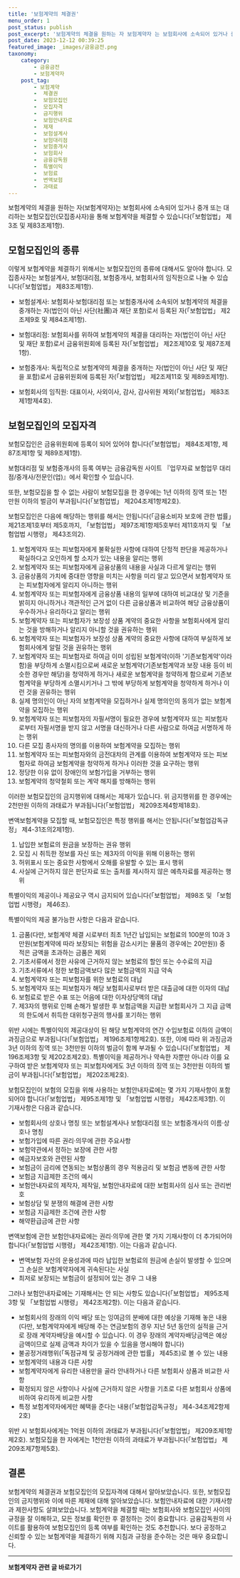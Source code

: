 ```yaml
---
title: '보험계약의 체결권'
menu_order: 1
post_status: publish
post_excerpt: '보험계약의 체결을 원하는 자 보험계약자 는 보험회사에 소속되어 있거나 중개 또는 대리하는 보험모집인 모집종사자 을 통해 보험계약을 체결할 수 있습니다  보험업법  제3조 및 제83조제1항 .'
post_date: 2023-12-12 00:39:25
featured_image: _images/금융금전.png
taxonomy:
    category:
        - 금융금전
        - 보험계약자
    post_tag:
        - 보험계약
        -  체결권
        -  보험모집인
        -  모집자격
        -  금지행위
        -  보험안내자료
        -  제재
        -  보험설계사
        -  보험대리점
        -  보험중개사
        -  보험회사
        -  금융감독원
        -  특별이익
        -  보험료
        -  변액보험
        -  과태료
---
```



보험계약의 체결을 원하는 자(보험계약자)는 보험회사에 소속되어 있거나 중개 또는 대리하는 보험모집인(모집종사자)을 통해 보험계약을 체결할 수 있습니다(「보험업법」 제3조 및 제83조제1항).

## 모험모집인의 종류

이렇게 보험계약을 체결하기 위해서는 보험모집인의 종류에 대해서도 알아야 합니다. 모집종사자는 보험설계사, 보험대리점, 보험중개사, 보험회사의 임직원으로 나눌 수 있습니다(「보험업법」 제83조제1항).

- 보험설계사: 보험회사·보험대리점 또는 보험중개사에 소속되어 보험계약의 체결을 중개하는 자(법인이 아닌 사단(社團)과 재단 포함)로서 등록된 자(「보험업법」 제2조제9호 및 제84조제1항).

- 보험대리점: 보험회사를 위하여 보험계약의 체결을 대리하는 자(법인이 아닌 사단 및 재단 포함)로서 금융위원회에 등록된 자(「보험업법」 제2조제10호 및 제87조제1항).

- 보험중개사: 독립적으로 보험계약의 체결을 중개하는 자(법인이 아닌 사단 및 재단을 포함)로서 금융위원회에 등록된 자(「보험업법」 제2조제11호 및 제89조제1항).

- 보험회사의 임직원: 대표이사, 사외이사, 감사, 감사위원 제외(「보험업법」 제83조제1항제4호).

## 보험모집인의 모집자격

보험모집인은 금융위원회에 등록이 되어 있어야 합니다(「보험업법」 제84조제1항, 제87조제1항 및 제89조제1항).

보험대리점 및 보험중개사의 등록 여부는 금융감독원 사이트 『업무자료 보험업무 대리점/중개사/전문인(업)』에서 확인할 수 있습니다.

또한, 보험모집을 할 수 없는 사람이 보험모집을 한 경우에는 1년 이하의 징역 또는 1천만원 이하의 벌금이 부과됩니다(「보험업법」 제204조제1항제2호).

보험모집인은 다음에 해당하는 행위를 해서는 안됩니다(「금융소비자 보호에 관한 법률」제21조제1호부터 제5호까지, 「보험업법」 제97조제1항제5호부터 제11호까지 및 「보험업법 시행령」 제43조의2).

1. 보험계약자 또는 피보험자에게 불확실한 사항에 대하여 단정적 판단을 제공하거나 확실하다고 오인하게 할 소지가 있는 내용을 알리는 행위
2. 보험계약자 또는 피보험자에게 금융상품의 내용을 사실과 다르게 알리는 행위
3. 금융상품의 가치에 중대한 영향을 미치는 사항을 미리 알고 있으면서 보험계약자 또는 피보험자에게 알리지 아니하는 행위
4. 보험계약자 또는 피보험자에게 금융상품 내용의 일부에 대하여 비교대상 및 기준을 밝히지 아니하거나 객관적인 근거 없이 다른 금융상품과 비교하여 해당 금융상품이 우수하거나 유리하다고 알리는 행위
5. 보험계약자 또는 피보험자가 보장성 상품 계약의 중요한 사항을 보험회사에게 알리는 것을 방해하거나 알리지 아니할 것을 권유하는 행위
6. 보험계약자 또는 피보험자가 보장성 상품 계약의 중요한 사항에 대하여 부실하게 보험회사에게 알릴 것을 권유하는 행위
7. 보험계약자 또는 피보험자로 하여금 이미 성립된 보험계약(이하 '기존보험계약'이라 함)을 부당하게 소멸시킴으로써 새로운 보험계약(기존보험계약과 보장 내용 등이 비슷한 경우만 해당)을 청약하게 하거나 새로운 보험계약을 청약하게 함으로써 기존보험계약을 부당하게 소멸시키거나 그 밖에 부당하게 보험계약을 청약하게 하거나 이런 것을 권유하는 행위
8. 실제 명의인이 아닌 자의 보험계약을 모집하거나 실제 명의인의 동의가 없는 보험계약을 모집하는 행위
9. 보험계약자 또는 피보험자의 자필서명이 필요한 경우에 보험계약자 또는 피보험자로부터 자필서명을 받지 않고 서명을 대신하거나 다른 사람으로 하여금 서명하게 하는 행위
10. 다른 모집 종사자의 명의를 이용하여 보험계약을 모집하는 행위
11. 보험계약자 또는 피보험자와의 금전대차의 관계를 이용하여 보험계약자 또는 피보험자로 하여금 보험계약을 청약하게 하거나 이러한 것을 요구하는 행위
12. 정당한 이유 없이 장애인의 보험가입을 거부하는 행위
13. 보험계약의 청약철회 또는 계약 해지를 방해하는 행위

이러한 보험모집인의 금지행위에 대해서는 제재가 있습니다. 위 금지행위를 한 경우에는 2천만원 이하의 과태료가 부과됩니다(「보험업법」 제209조제4항제18호).

변액보험계약을 모집할 때, 보험모집인은 특정 행위를 해서는 안됩니다(「보험업감독규정」 제4-31조의2제1항).

1. 납입한 보험료의 원금을 보장하는 권유 행위
2. 모집 시 취득한 정보를 자신 또는 제3자의 이익을 위해 이용하는 행위
3. 허위표시 또는 중요한 사항에서 오해를 유발할 수 있는 표시 행위
4. 사실에 근거하지 않은 판단자료 또는 출처를 제시하지 않은 예측자료를 제공하는 행위

특별이익의 제공이나 제공요구 역시 금지되어 있습니다(「보험업법」 제98조 및 「보험업법 시행령」 제46조).

특별이익의 제공 불가능한 사항은 다음과 같습니다.

1. 금품(다만, 보험계약 체결 시로부터 최초 1년간 납입되는 보험료의 100분의 10과 3만원(보험계약에 따라 보장되는 위험을 감소시키는 물품의 경우에는 20만원)) 중 적은 금액을 초과하는 금품은 제외
2. 기초서류에서 정한 사유에 근거하지 않는 보험료의 할인 또는 수수료의 지급
3. 기초서류에서 정한 보험금액보다 많은 보험금액의 지급 약속
4. 보험계약자 또는 피보험자를 위한 보험료의 대납
5. 보험계약자 또는 피보험자가 해당 보험회사로부터 받은 대출금에 대한 이자의 대납
6. 보험료로 받은 수표 또는 어음에 대한 이자상당액의 대납
7. 제3자의 행위로 인해 손해가 발생한 후 보험금액을 지급한 보험회사가 그 지급 금액의 한도에서 취득한 대위청구권의 행사를 포기하는 행위

위반 시에는 특별이익의 제공대상이 된 해당 보험계약의 연간 수입보험료 이하의 금액이 과징금으로 부과됩니다(「보험업법」 제196조제1항제2호). 또한, 이에 따라 위 과징금과 3년 이하의 징역 또는 3천만원 이하의 벌금이 함께 부과될 수 있습니다(「보험업법」 제196조제3항 및 제202조제2호). 특별이익을 제공하거나 약속한 자뿐만 아니라 이를 요구하여 받은 보험계약자 또는 피보험자에게도 3년 이하의 징역 또는 3천만원 이하의 벌금이 부과됩니다(「보험업법」 제202조제2호).

보험모집인이 보험의 모집을 위해 사용하는 보험안내자료에는 몇 가지 기재사항이 포함되어야 합니다(「보험업법」 제95조제1항 및 「보험업법 시행령」 제42조제3항). 이 기재사항은 다음과 같습니다.

- 보험회사의 상호나 명칭 또는 보험설계사나 보험대리점 또는 보험중개사의 이름·상호나 명칭
- 보험가입에 따른 권리·의무에 관한 주요사항
- 보험약관에서 정하는 보장에 관한 사항
- 예금자보호와 관련된 사항
- 보험금이 금리에 연동되는 보험상품의 경우 적용금리 및 보험금 변동에 관한 사항
- 보험금 지급제한 조건의 예시
- 보험안내자료의 제작자, 제작일, 보험안내자료에 대한 보험회사의 심사 또는 관리번호
- 보험상담 및 분쟁의 해결에 관한 사항
- 보험금 지급제한 조건에 관한 사항
- 해약환급금에 관한 사항

변액보험에 관한 보험안내자료에는 권리·의무에 관한 몇 가지 기재사항이 더 추가되어야 합니다(「보험업법 시행령」 제42조제1항). 이는 다음과 같습니다.

- 변액보험 자산의 운용성과에 따라 납입한 보험료의 원금에 손실이 발생할 수 있으며 그 손실은 보험계약자에게 귀속된다는 사실
- 최저로 보장되는 보험금이 설정되어 있는 경우 그 내용

그러나 보험안내자료에는 기재해서는 안 되는 사항도 있습니다(「보험업법」 제95조제3항 및 「보험업법 시행령」 제42조제2항). 이는 다음과 같습니다.

- 보험회사의 장래의 이익 배당 또는 잉여금의 분배에 대한 예상을 기재해 놓은 내용(다만, 보험계약자에게 배당해 주는 연금보험의 경우 지난 5년 동안의 실적을 근거로 장래 계약자배당을 예시할 수 있습니다. 이 경우 장래의 계약자배당금액은 예상금액이므로 실제 금액과 차이가 있을 수 있음을 명시해야 합니다)
- 불공정거래행위(「독점규제 및 공정거래에 관한 법률」 제45조)로 볼 수 있는 내용
- 보험계약의 내용과 다른 사항
- 보험계약자에게 유리한 내용만을 골라 안내하거나 다른 보험회사 상품과 비교한 사항
- 확정되지 않은 사항이나 사실에 근거하지 않은 사항을 기초로 다른 보험회사 상품에 비하여 유리하게 비교한 사항
- 특정 보험계약자에게만 혜택을 준다는 내용(「보험업감독규정」 제4-34조제2항제2호)

위반 시 보험회사에게는 1억원 이하의 과태료가 부과됩니다(「보험업법」 제209조제1항제2호). 보험모집을 한 자에게는 1천만원 이하의 과태료가 부과됩니다(「보험업법」 제209조제7항제5호).

## 결론

보험계약의 체결권과 보험모집인의 모집자격에 대해서 알아보았습니다. 또한, 보험모집인의 금지행위와 이에 따른 제재에 대해 알아보았습니다. 보험안내자료에 대한 기재사항과 제한사항도 살펴보았습니다. 보험계약을 체결할 때는 보험회사와 보험모집인 사이의 규정을 잘 이해하고, 모든 정보를 확인한 후 결정하는 것이 중요합니다. 금융감독원의 사이트를 활용하여 보험모집인의 등록 여부를 확인하는 것도 추천합니다. 보다 공정하고 신뢰할 수 있는 보험계약을 체결하기 위해 지침과 규정을 준수하는 것은 매우 중요합니다.
<!-- wp:separator -->
<hr class="wp-block-separator has-alpha-channel-opacity"/>
<!-- /wp:separator -->

<!-- wp:group {"backgroundColor":"base","layout":{"type":"constrained"}} -->
<div class="wp-block-group has-base-background-color has-background"><!-- wp:paragraph {"align":"center","fontSize":"medium"} -->
<p class="has-text-align-center has-large-font-size"><strong>보험계약자 관련 글 바로가기</strong></p>
<!-- /wp:paragraph -->


<!-- wp:latest-posts
{"categories":[{"id":13963,"count":19,"description":"","link":"https://uknowlaw.com/category/%eb%b3%b4%ed%97%98%ea%b3%84%ec%95%bd%ec%9e%90/","name":"보험계약자","slug":"보험계약자","taxonomy":"category","parent":0,"meta":[],"_links":{"self":[{"href":"https://uknowlaw.com/wp-json/wp/v2/categories/13963"}],"collection":[{"href":"https://uknowlaw.com/wp-json/wp/v2/categories"}],"about":[{"href":"https://uknowlaw.com/wp-json/wp/v2/taxonomies/category"}],"wp:post_type":[{"href":"https://uknowlaw.com/wp-json/wp/v2/posts?categories=13963"}],"curies":[{"name":"wp","href":"https://api.w.org/{rel}","templated":true}]}}],"postsToShow":100,"excerptLength":28,"postLayout":"grid","columns":2,"featuredImageAlign":"left","featuredImageSizeSlug":"large","fontSize":"small"} /--></div>
<!-- /wp:group -->